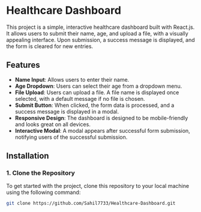 # Healthcare Dashboard

This project is a simple, interactive healthcare dashboard built with React.js. It allows users to submit their name, age, and upload a file, with a visually appealing interface. Upon submission, a success message is displayed, and the form is cleared for new entries.

## Features

- **Name Input**: Allows users to enter their name.
- **Age Dropdown**: Users can select their age from a dropdown menu.
- **File Upload**: Users can upload a file. A file name is displayed once selected, with a default message if no file is chosen.
- **Submit Button**: When clicked, the form data is processed, and a success message is displayed in a modal.
- **Responsive Design**: The dashboard is designed to be mobile-friendly and looks great on all devices.
- **Interactive Modal**: A modal appears after successful form submission, notifying users of the successful submission.

## Installation

### 1. Clone the Repository

To get started with the project, clone this repository to your local machine using the following command:

```bash
git clone https://github.com/Sahil7733/Healthcare-Dashboard.git

